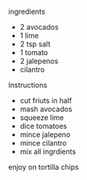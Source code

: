 ingredients
- 2 avocados
- 1 lime
- 2 tsp salt
- 1 tomato
- 2 jalepenos
- cilantro

Instructions
- cut friuts in half 
- mash avocados
- squeeze lime
- dice tomatoes 
- mince jalepeno
- mince cilantro
- mix all ingrdients 

enjoy on tortilla chips
